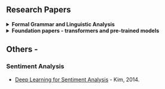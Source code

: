 ## Research Papers

<details>
<summary><b>Formal Grammar and Linguistic Analysis</b></summary>

| Title | Authors | Year | Link |
|-------|---------|------|------|
| [Attention Is All You Need](https://arxiv.org/abs/1706.03762) | Vaswani et al. | 2017 | [PDF](https://arxiv.org/pdf/1706.03762.pdf) |
| [BERT: Pre-training of Deep Bidirectional Transformers](https://arxiv.org/abs/1810.04805) | Devlin et al. | 2018 | [PDF](https://arxiv.org/pdf/1810.04805.pdf) |

</details>

<details>
<summary><b>Foundation papers - transformers and pre-trained models</b></summary>

| Title | Authors | Year | Link |
|-------|---------|------|------|
| [Attention Is All You Need](https://arxiv.org/abs/1706.03762) | Vaswani et al. | 2017 | [PDF](https://arxiv.org/pdf/1706.03762.pdf) |
| [BERT: Pre-training of Deep Bidirectional Transformers](https://arxiv.org/abs/1810.04805) | Devlin et al. | 2018 | [PDF](https://arxiv.org/pdf/1810.04805.pdf) |

</details>


## Others - 
### Sentiment Analysis
- [Deep Learning for Sentiment Analysis](https://arxiv.org/abs/1408.5882) - Kim, 2014.

